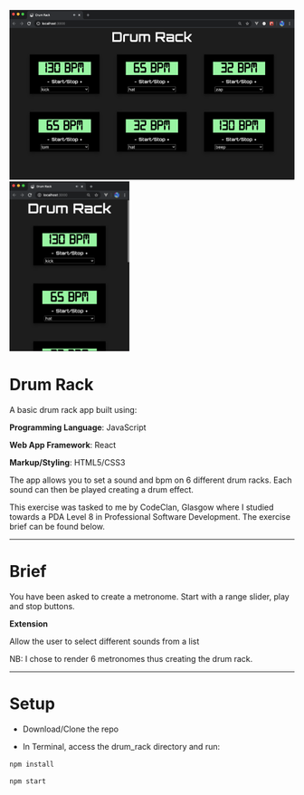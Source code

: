 <img src="https://github.com/CrugBarat/my_files/blob/master/drums/drum1.png" height="300"> <img src="https://github.com/CrugBarat/my_files/blob/master/drums/drum2.png" height="300">

# Drum Rack

A basic drum rack app built using:

**Programming Language**: JavaScript

**Web App Framework**: React

**Markup/Styling**: HTML5/CSS3

The app allows you to set a sound and bpm on 6 different drum racks. Each sound can then be played creating a drum effect.

This exercise was tasked to me by CodeClan, Glasgow where I studied towards a PDA Level 8 in Professional Software Development. The exercise brief can be found below.

---

# Brief

You have been asked to create a metronome. Start with a range slider, play and stop buttons.

**Extension**

Allow the user to select different sounds from a list

NB: I chose to render 6 metronomes thus creating the drum rack.

---

# Setup

- Download/Clone the repo

- In Terminal, access the drum_rack directory and run:

```
npm install
```
```
npm start
```
